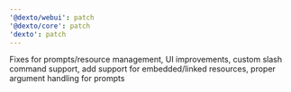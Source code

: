 ```yaml
---
'@dexto/webui': patch
'@dexto/core': patch
'dexto': patch
---
```


Fixes for prompts/resource management, UI improvements, custom slash command support, add support for embedded/linked resources, proper argument handling for prompts
